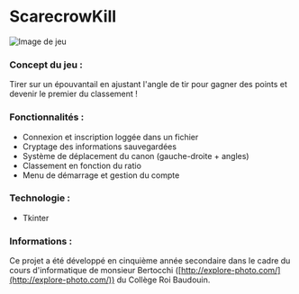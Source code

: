 # ScarecrowKill

![Image de jeu](https://nsa40.casimages.com/img/2019/05/09/190509070048343129.png "image de jeu")

### **Concept du jeu :**

Tirer sur un épouvantail en ajustant l'angle de tir pour gagner des points et devenir le premier du classement !

### **Fonctionnalités :**
- Connexion et inscription loggée dans un fichier
- Cryptage des informations sauvegardées
- Système de déplacement du canon (gauche-droite + angles)
- Classement en fonction du ratio
- Menu de démarrage et gestion du compte

### **Technologie :**
- Tkinter

### **Informations :**
Ce projet a été développé en cinquième année secondaire dans le cadre du cours d'informatique de monsieur Bertocchi ([http://explore-photo.com/](http://explore-photo.com/)) du Collège Roi Baudouin.
